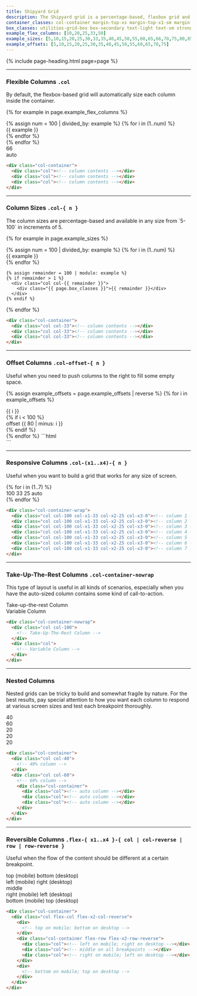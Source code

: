 ```yaml
---
title: Shipyard Grid
description: The Shipyard grid is a percentage-based, flexbox grid and is entirely responsive. Each class needs the foundational `.col` class in order to function properly, and also should be contained inside the `.col-container` as well.
container_classes: col-container margin-top-xs margin-top-x1-sm margin-top-x2-md margin-bottom-xs margin-bottom-x1-sm margin-bottom-x2-md
box_classes: utilities-grid-box box-secondary text-light text-sm strong align-center
example_flex_columns: [10,20,25,33,50]
example_sizes: [5,10,15,20,25,30,33,35,40,45,50,55,60,65,66,70,75,80,85,90,95,100]
example_offsets: [5,10,15,20,25,30,35,40,45,50,55,60,65,70,75]
---
```


{% include page-heading.html page=page %}

---

### Flexible Columns `.col`
<p class="text-light margin-bottom-md">By default, the flexbox-based grid will automatically size each column inside the container.</p>

{% for example in page.example_flex_columns %}
  <div class="{{ page.container_classes }}">
    {% assign num = 100 | divided_by: example %}
    {% for i in (1..num) %}
      <div class="col">
        <div class="{{ page.box_classes }}">{{ example }}</div>
      </div>
    {% endfor %}
  </div>
{% endfor %}
<div class="{{ page.container_classes }}">
  <div class="col col-66 align-center">
    <div class="{{ page.box_classes }}">66</div>
  </div>
  <div class="col align-center">
    <div class="{{ page.box_classes }}">auto</div>
  </div>
</div>

```html
<div class="col-container">
  <div class="col"><!-- column contents --></div>
  <div class="col"><!-- column contents --></div>
  <div class="col"><!-- column contents --></div>
</div>
```

---

### Column Sizes `.col-{ n }`
<p class="text-light margin-bottom-md" markdown="1">The column sizes are percentage-based and available in any size from `5-100` in increments of 5.</p>

{% for example in page.example_sizes %}
  <div class="{{ page.container_classes }}">
    {% assign num = 100 | divided_by: example %}
    {% for i in (1..num) %}
      <div class="col col-{{ example }}">
        <div class="{{ page.box_classes }}">{{ example }}</div>
      </div>
    {% endfor %}

    {% assign remainder = 100 | modulo: example %}
    {% if remainder > 1 %}
      <div class="col col-{{ remainder }}">
        <div class="{{ page.box_classes }}">{{ remainder }}</div>
      </div>
    {% endif %}
  </div>
{% endfor %}

```html
<div class="col-container">
  <div class="col col-33"><!-- column contents --></div>
  <div class="col col-33"><!-- column contents --></div>
  <div class="col col-33"><!-- column contents --></div>
</div>
```

---

### Offset Columns `.col-offset-{ n }`
<p class="text-light margin-bottom-md">Useful when you need to push columns to the right to fill some empty space.</p>

{% assign example_offsets = page.example_offsets | reverse %}
{% for i in example_offsets %}
  <div class="{{ page.container_classes }}">
    <div class="col col-{{ i }}">
      <div class="{{ page.box_classes }}">{{ i }}</div>
    </div>
    {% if i < 100 %}
      <div class="col col-20 col-offset-{{ 80 | minus: i }}">
        <div class="{{ page.box_classes }}">offset {{ 80 | minus: i }}</div>
      </div>
    {% endif %}
  </div>
{% endfor %}
```html
<div class="col-container">
  <div class="col col-70"><!-- column contents --></div>
  <div class="col col-20 col-offset-10"><!-- column contents --></div>
</div>
```

---

### Responsive Columns `.col-(x1..x4)-{ n }`
<p class="text-light margin-bottom-md" markdown="1">Useful when you want to build a grid that works for any size of screen.</p>

<div class="{{ page.container_classes }}">
  {% for i in (1..7) %}
    <div class="col col-100 col-x1-33 col-x2-25 col-x3-0">
      <div class="{{ page.box_classes }}">
        <span class="display-block display-x1-none">100</span>
        <span class="display-none display-x1-block display-x2-none">33</span>
        <span class="display-none display-x2-block display-x3-none">25</span>
        <span class="display-none display-x3-block">auto</span>
      </div>
    </div>
  {% endfor %}
</div>

```html
<div class="col-container-wrap">
  <div class="col col-100 col-x1-33 col-x2-25 col-x3-0"><!-- column 1 --></div>
  <div class="col col-100 col-x1-33 col-x2-25 col-x3-0"><!-- column 2 --></div>
  <div class="col col-100 col-x1-33 col-x2-25 col-x3-0"><!-- column 3 --></div>
  <div class="col col-100 col-x1-33 col-x2-25 col-x3-0"><!-- column 4 --></div>
  <div class="col col-100 col-x1-33 col-x2-25 col-x3-0"><!-- column 5 --></div>
  <div class="col col-100 col-x1-33 col-x2-25 col-x3-0"><!-- column 6 --></div>
  <div class="col col-100 col-x1-33 col-x2-25 col-x3-0"><!-- column 7 --></div>
</div>
```

---

### Take-Up-The-Rest Columns `.col-container-nowrap`
<p class="text-light margin-bottom-md" markdown="1">This type of layout is useful in all kinds of scenarios, especially when you have the auto-sized column contains some kind of call-to-action.</p>

<div class="{{ page.container_classes | replace: 'col-container', 'col-container-nowrap' }}">
  <div class="col col-100">
    <div class="{{ page.box_classes }}">Take-up-the-rest Column</div>
  </div>
  <div class="col">
    <div class="white-space-nowrap {{ page.box_classes }}">Variable Column</div>
  </div>
</div>

```html
<div class="col-container-nowrap">
  <div class="col col-100">
    <!-- Take-Up-The-Rest Column -->
  </div>
  <div class="col">
    <!-- Variable Column -->
  </div>
</div>
```

---

### Nested Columns
<p class="text-light margin-bottom-md" markdown="1">Nested grids can be tricky to build and somewhat fragile by nature. For the best results, pay special attention to how you want each column to respond at various screen sizes and test each breakpoint thoroughly.</p>

<div class="{{ page.container_classes }}">
  <div class="col col-40 display-flex">
    <div class="{{ page.box_classes }}">40</div>
  </div>
  <div class="col col-60">
    <div class="{{ page.box_classes }} margin-bottom-xs margin-bottom-x1-sm margin-bottom-x2-md">60</div>
    <div class="col-container">
      <div class="col"><div class="{{ page.box_classes }}">20</div></div>
      <div class="col"><div class="{{ page.box_classes }}">20</div></div>
      <div class="col"><div class="{{ page.box_classes }}">20</div></div>
    </div>
  </div>
</div>

```html
<div class="col-container">
  <div class="col col-40">
    <!-- 40% column -->
  </div>
  <div class="col col-60">
    <!-- 60% column -->
    <div class="col-container">
      <div class="col"><!-- auto column --></div>
      <div class="col"><!-- auto column --></div>
      <div class="col"><!-- auto column --></div>
    </div>
  </div>
</div>
```

---

### Reversible Columns `.flex-{ x1..x4 }-{ col | col-reverse | row | row-reverse }`
<p class="text-light margin-bottom-md" markdown="1">Useful when the flow of the content should be different at a certain breakpoint.</p>

<div class="{{ page.container_classes }}">
  <div class="col flex-col flex-x2-col-reverse">
    <div class="{{ page.box_classes }} bg-teal-lighter">
      <span class="teal-darker display-inline display-x2-none">top (mobile)</span>
      <span class="teal-darker display-none display-x2-inline">bottom (desktop)</span>
    </div>
    <div class="col-container margin-top-xs margin-top-x2-sm margin-bottom-xs margin-bottom-x2-sm flex-row flex-x2-row-reverse">
      <div class="col">
        <div class="{{ page.box_classes }} bg-blue-lighter">
          <span class="blue-darker display-inline display-x2-none">left (mobile)</span>
          <span class="blue-darker display-none display-x2-inline">right (desktop)</span>
        </div>
      </div>
      <div class="col">
        <div class="{{ page.box_classes }} bg-green-lighter">
          <span class="green-darker">middle</span>
        </div>
      </div>
      <div class="col">
        <div class="{{ page.box_classes }} bg-yellow-lighter">
          <span class="yellow-darker display-inline display-x2-none">right (mobile)</span>
          <span class="yellow-darker display-none display-x2-inline">left (desktop)</span>
        </div>
      </div>
    </div>
    <div class="{{ page.box_classes }} bg-orange-lightest">
      <span class="orange-darker display-inline display-x2-none">bottom (mobile)</span>
      <span class="orange-darker display-none display-x2-inline">top (desktop)</span>
    </div>
  </div>
</div>

```html
<div class="col-container">
  <div class="col flex-col flex-x2-col-reverse">
    <div>
      <!-- top on mobile; bottom on desktop -->
    </div>
    <div class="col-container flex-row flex-x2-row-reverse">
      <div class="col"><!-- left on mobile; right on desktop --></div>
      <div class="col"><!-- middle on all breakpoints --></div>
      <div class="col"><!-- right on mobile; left on desktop --></div>
    </div>
    <div>
      <!-- bottom on mobile; top on desktop -->
    </div>
  </div>
</div>
```
